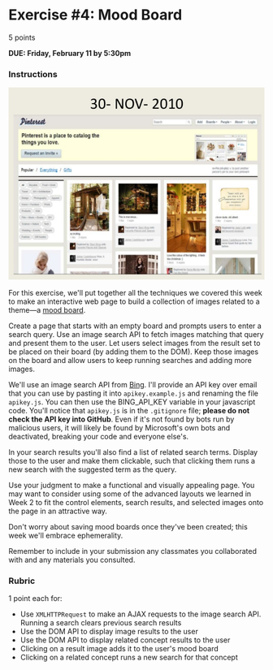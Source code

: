 # Exercise #4: Mood Board

5 points

**DUE: Friday, February 11 by 5:30pm**

### Instructions

![A Screenshot of Pinterest.com from 2010](pinterest_2010.jpg)

For this exercise, we'll put together all the techniques we covered this week to
make an interactive web page to build a collection of images related to a
theme—a [mood board](https://en.wikipedia.org/wiki/Mood_board).

Create a page that starts with an empty board and prompts users to enter a
search query. Use an image search API to fetch images matching that query and
present them to the user. Let users select images from the result set to be
placed on their board (by adding them to the DOM). Keep those images on the
board and allow users to keep running searches and adding more images.

We'll use an image search API from
[Bing](https://docs.microsoft.com/en-us/bing/search-apis/bing-image-search/reference/endpoints).
I'll provide an API key over email that you can use by pasting it into
`apikey.example.js` and renaming the file `apikey.js`. You can then use the
BING_API_KEY variable in your javascript code. You'll notice that `apikey.js` is
in the `.gitignore` file; **please do not check the API key into GitHub**.
Even if it's not found by bots run by malicious users, it will likely be found by
Microsoft's own bots and deactivated, breaking your code and everyone else's.

In your search results you'll also find a list of related search terms. Display
those to the user and make them clickable, such that clicking them runs a new
search with the suggested term as the query.

Use your judgment to make a functional and visually appealing page. You may want
to consider using some of the advanced layouts we learned in Week 2 to fit the
control elements, search results, and selected images onto the page in an
attractive way.

Don't worry about saving mood boards once they've been created; this week we'll
embrace ephemerality.

Remember to include in your submission any classmates you collaborated with and
any materials you consulted.

### Rubric

1 point each for:
- Use `XMLHTTPRequest` to make an AJAX requests to the image search API. Running
  a search clears previous search results
- Use the DOM API to display image results to the user
- Use the DOM API to display related concept results to the user
- Clicking on a result image adds it to the user's mood board
- Clicking on a related concept runs a new search for that concept
